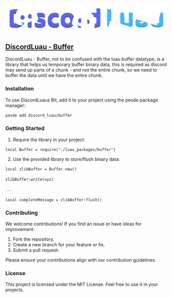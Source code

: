 <div align="center">
	<p>
		<a href=""><img src="https://raw.githubusercontent.com/DiscordLuau/.github/master/resource/DiscordLuau-Banner.png" width="512" alt="discord-luau"/></a>
	</p>
</div>

## [DiscordLuau - Buffer](https://pesde.dev/packages/discord_luau/buffer)

DiscordLuau - Buffer, not to be confused with the luau buffer datatype, is a library that helps us temporary buffer binary data, this is required as discord may send up parts of a chunk - and not the entire chunk, so we need to buffer the data until we have the entire chunk.

### Installation

To use DiscordLuaus Bit, add it to your project using the pesde package manager:

```bash
pesde add discord_luau/buffer
```

### Getting Started

1. Require the library in your project:
```luau
local Buffer = require("./luau_packages/buffer")
```

2. Use the provided library to store/flush binary data:
```luau
local zlibBuffer = Buffer.new()

zlibBuffer:write(xyz)

...

local completeMessage = zlibBuffer:flush()
```

### Contributing
We welcome contributions! If you find an issue or have ideas for improvement:

1. Fork the repository.
2. Create a new branch for your feature or fix.
3. Submit a pull request.

Please ensure your contributions align with our contribution guidelines.

### License
This project is licensed under the MIT License. Feel free to use it in your projects.